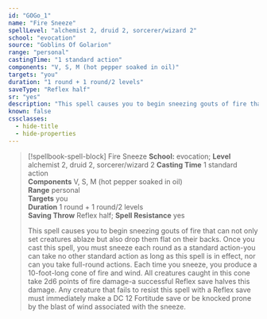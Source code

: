 ```yaml
---
id: "GOGo_1"
name: "Fire Sneeze"
spellLevel: "alchemist 2, druid 2, sorcerer/wizard 2"
school: "evocation"
source: "Goblins Of Golarion"
range: "personal"
castingTime: "1 standard action"
components: "V, S, M (hot pepper soaked in oil)"
targets: "you"
duration: "1 round + 1 round/2 levels"
saveType: "Reflex half"
sr: "yes"
description: "This spell causes you to begin sneezing gouts of fire that can not only set creatures ablaze but also drop them flat on their backs.  Once you cast this spell, you must sneeze each round as a standard action-you can take no other standard action as long as this spell is in effect, nor can you take full-round actions. Each time you sneeze, you produce a 10-foot-long cone of fire and wind. All creatures caught in this cone take 2d6 points of fire damage-a successful Reflex save halves this damage. Any creature that fails to resist this spell with a Reflex save must immediately make a DC 12 Fortitude save or be knocked prone by the blast of wind associated with the sneeze."
known: false
cssclasses:
  - hide-title
  - hide-properties
---
```


> [!spellbook-spell-block] Fire Sneeze
> **School:** evocation; **Level** alchemist 2, druid 2, sorcerer/wizard 2
> **Casting Time** 1 standard action  
> **Components** V, S, M (hot pepper soaked in oil)  
> **Range** personal  
> **Targets** you  
> **Duration** 1 round + 1 round/2 levels  
> **Saving Throw** Reflex half; **Spell Resistance** yes
> 
> This spell causes you to begin sneezing gouts of fire that can not only set creatures ablaze but also drop them flat on their backs.  Once you cast this spell, you must sneeze each round as a standard action-you can take no other standard action as long as this spell is in effect, nor can you take full-round actions. Each time you sneeze, you produce a 10-foot-long cone of fire and wind. All creatures caught in this cone take 2d6 points of fire damage-a successful Reflex save halves this damage. Any creature that fails to resist this spell with a Reflex save must immediately make a DC 12 Fortitude save or be knocked prone by the blast of wind associated with the sneeze.